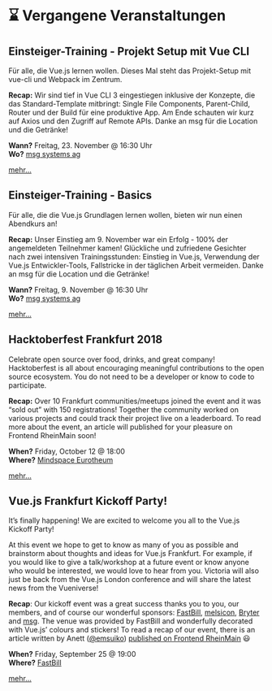 # :hourglass: Vergangene Veranstaltungen

<!-- TODO: translate -->

## Einsteiger-Training - Projekt Setup mit Vue CLI

Für alle, die Vue.js lernen wollen. Dieses Mal steht das Projekt-Setup mit vue-cli und Webpack im Zentrum.

**Recap:** Wir sind tief in Vue CLI 3 eingestiegen inklusive der Konzepte, die das Standard-Template mitbringt: Single File Components, Parent-Child, Router und der Build für eine produktive App. Am Ende schauten wir kurz auf Axios und den Zugriff auf Remote APIs.
Danke an msg für die Location und die Getränke!

**Wann?** Freitag, 23. November @ 16:30 Uhr</br>
**Wo?** [msg systems ag](locations.md#msg-systems-ag)

[mehr...](/events/learningvue.md)

## Einsteiger-Training - Basics

Für alle, die die Vue.js Grundlagen lernen wollen, bieten wir nun einen Abendkurs an!

**Recap:** Unser Einstieg am 9. November war ein Erfolg - 100% der angemeldeten Teilnehmer kamen! 
Glückliche und zufriedene Gesichter nach zwei intensiven Trainingsstunden: Einstieg in Vue.js, Verwendung der Vue.js Entwickler-Tools, Fallstricke in der täglichen Arbeit vermeiden. Danke an msg für die Location und die Getränke!

**Wann?** Freitag, 9. November @ 16:30 Uhr</br>
**Wo?** [msg systems ag](locations.md#msg-systems-ag)

[mehr...](/events/learningvue.md)

## Hacktoberfest Frankfurt 2018

Celebrate open source over food, drinks, and great company! Hacktoberfest is all about encouraging meaningful contributions to the open source ecosystem. You do not need to be a developer or know to code to participate.

**Recap:** Over 10 Frankfurt communities/meetups joined the event and it was “sold out” with 150 registrations! Together the community worked on various projects and could track their project live on a leaderboard. To read more about the event, an article will published for your pleasure on Frontend RheinMain soon!

**When?** Friday, October 12 @ 18:00</br>
**Where?** [Mindspace Eurotheum](locations.md#mindspace-eurotheum)

[mehr...](https://www.eventbrite.com/e/hacktoberfest-frankfurt-2018-tickets-50225231018)

## Vue.js Frankfurt Kickoff Party!

It’s finally happening! We are excited to welcome you all to the Vue.js Kickoff Party!

At this event we hope to get to know as many of you as possible and brainstorm about thoughts and ideas for Vue.js Frankfurt. For example, if you would like to give a talk/workshop at a future event or know anyone who would be interested, we would love to hear from you. Victoria will also just be back from the Vue.js London conference and will share the latest news from the Vueniverse!

**Recap**: Our kickoff event was a great success thanks you to you, our members, and of course our wonderful sponsors: [FastBill](https://www.fastbill.com/), [melsicon](https://melsicon.de/), [Bryter](https://bryter.io/) and [msg](https://www.msg.group/). The venue was provided by FastBill and wonderfully decorated with Vue.js’ colours and stickers! To read a recap of our event, there is an article written by Anett ([@emsuiko](https://twitter.com/emsuiko)) [published on Frontend RheinMain](https://www.frontend-rheinmain.de/2018/09/30/vuejs-frankfurt-kickoff.html) :smiley:

**When?** Friday, September 25 @ 19:00</br>
**Where?** [FastBill](locations.md#fastbill)

[mehr...](https://www.meetup.com/vuejsfrankfurt/events/254211360/)

<!-- ## :speaking_head:/:tada: etc [EVENT TITLE]

[BRIEF EVENT DESCRIPTION]

**When?** [DAY], [MONTH] [DAY] @ [TIME]</br>
**Where?** [LOCATION]

[mehr...](LINK TO EVENT) -->
